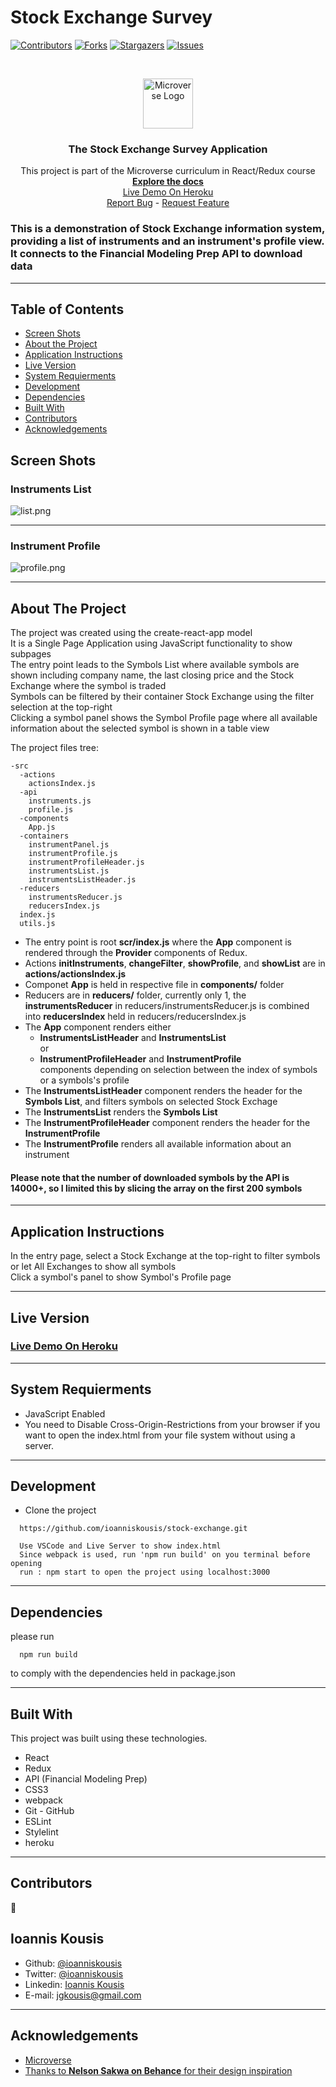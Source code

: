 # Stock Exchange Survey

<!--
*** Thanks for checking out this README Template. If you have a suggestion that would
*** make this better, please fork the repo and create a pull request or simply open
*** an issue with the tag "enhancement".
*** Thanks again! Now go create something AMAZING! :D
-->

<!-- PROJECT SHIELDS -->
<!--
*** I'm using markdown "reference style" links for readability.
*** Reference links are enclosed in brackets [ ] instead of parentheses ( ).
*** See the bottom of this document for the declaration of the reference variables
*** for contributors-url, forks-url, etc. This is an optional, concise syntax you may use.
*** https://www.markdownguide.org/basic-syntax/#reference-style-links
-->

[![Contributors][contributors-shield]][contributors-url]
[![Forks][forks-shield]][forks-url]
[![Stargazers][stars-shield]][stars-url]
[![Issues][issues-shield]][issues-url]

<!-- PROJECT LOGO -->
<br />
<p align="center">
  <a href="https://github.com/ioanniskousis/stock-exchange">
    <img src="src/microverse.png" alt="Microverse Logo" width="80" height="80">
  </a>
  
  <h3 align="center">The Stock Exchange Survey Application</h3>
  
  <p align="center">
    This project is part of the Microverse curriculum in React/Redux course
    <br />
    <a href="https://github.com/ioanniskousis/stock-exchange"><strong>Explore the docs</strong></a>
    <br />
    <a href="https://stock-exchange-jgk.herokuapp.com">Live Demo On Heroku</a>
    <br />
    <a href="https://github.com/ioanniskousis/stock-exchange/issues">Report Bug</a>
    <span> - </span>
    <a href="https://github.com/ioanniskousis/stock-exchange/issues">Request Feature</a>
  </p>
</p>

### This is a demonstration of Stock Exchange information system, providing a list of instruments and an instrument's profile view. It connects to the **Financial Modeling Prep API**  to download data

<hr />

<!-- TABLE OF CONTENTS -->

## Table of Contents

- [Screen Shots](#screen-shots)
- [About the Project](#about-the-project)
- [Application Instructions](#application-instructions)
- [Live Version](#live-version)
- [System Requierments](#system-requierments)
- [Development](#development)
- [Dependencies](#dependencies)
- [Built With](#built-with)
- [Contributors](#contributors)
- [Acknowledgements](#acknowledgements)

## Screen Shots

### Instruments List
<img src="./src/resources/list.png" alt="list.png">
<hr />

### Instrument Profile
<img src="./src/resources/profile.png" alt="profile.png">
<hr />

<!-- ABOUT THE PROJECT -->

## About The Project

The project was created using the create-react-app model  
It is a Single Page Application using JavaScript functionality to show subpages   
The entry point leads to the Symbols List where available symbols are shown including company name, the last closing price and the Stock Exchange where the symbol is traded  
Symbols can be filtered by their container Stock Exchange using the filter selection at the top-right  
Clicking a symbol panel shows the Symbol Profile page where all available information about the selected symbol is shown in a table view  

The project files tree:

```
-src  
  -actions  
    actionsIndex.js  
  -api
    instruments.js  
    profile.js  
  -components  
    App.js  
  -containers  
    instrumentPanel.js  
    instrumentProfile.js  
    instrumentProfileHeader.js  
    instrumentsList.js  
    instrumentsListHeader.js  
  -reducers  
    instrumentsReducer.js  
    reducersIndex.js  
  index.js  
  utils.js  
```
  - The entry point is root **scr/index.js** where the **App** component is rendered through the **Provider** components of Redux. 
  - Actions **initInstruments**, **changeFilter**, **showProfile**, and **showList** are in **actions/actionsIndex.js**  
  - Componet **App** is held in respective file in **components/** folder  
  - Reducers are in **reducers/** folder, currently only 1, the **instrumentsReducer** in reducers/instrumentsReducer.js is combined into **reducersIndex** held in reducers/reducersIndex.js  
  - The **App** component renders either 
    - **InstrumentsListHeader** and **InstrumentsList**  
    or  
    - **InstrumentProfileHeader** and **InstrumentProfile**  
    components depending on selection between the index of symbols or a symbols's profile
  - The **InstrumentsListHeader** component renders the header for the **Symbols List**, and filters symbols on selected Stock Exchage  
  - The **InstrumentsList** renders the **Symbols List**  
  - The **InstrumentProfileHeader** component renders the header for the **InstrumentProfile**  
  - The **InstrumentProfile** renders all available information about an instrument  

#### Please note that the number of downloaded symbols by the API is 14000+, so I limited this by slicing the array on the first 200 symbols
<hr/>

<!-- ABOUT THE PROJECT -->

## Application Instructions
  In the entry page, select a Stock Exchange at the top-right to filter symbols or let All Exchanges to show all symbols  
  Click a symbol's panel to show Symbol's Profile page  

<hr/>

## Live Version

### [Live Demo On Heroku](https://stock-exchange-jgk.herokuapp.com)

<hr/>

## System Requierments

- JavaScript Enabled
- You need to Disable Cross-Origin-Restrictions from your browser if you want to open the index.html from your file system without using a server.

<hr/>

## Development

- Clone the project

```
  https://github.com/ioanniskousis/stock-exchange.git

  Use VSCode and Live Server to show index.html
  Since webpack is used, run 'npm run build' on you terminal before opening  
  run : npm start to open the project using localhost:3000  
```

<hr/>

## Dependencies

please run

```
  npm run build
```

to comply with the dependencies held in package.json

<hr/>

## Built With

This project was built using these technologies.

- React
- Redux
- API (Financial Modeling Prep)
- CSS3
- webpack
- Git - GitHub
- ESLint
- Stylelint
- heroku

<hr/>

<!-- CONTACT -->

## Contributors

:bust_in_silhouette:
## Ioannis Kousis

- Github: [@ioanniskousis](https://github.com/ioanniskousis)
- Twitter: [@ioanniskousis](https://twitter.com/ioanniskousis)
- Linkedin: [Ioannis Kousis](https://www.linkedin.com/in/jgkousis)
- E-mail: jgkousis@gmail.com
​
<hr/>
<!-- ACKNOWLEDGEMENTS -->

## Acknowledgements

- [Microverse](https://www.microverse.org/)
- [Thanks to **Nelson Sakwa on Behance** for their design inspiration](https://www.behance.net/sakwadesignstudio)

<!-- MARKDOWN LINKS & IMAGES -->
<!-- https://www.markdownguide.org/basic-syntax/#reference-style-links -->

[contributors-shield]: https://img.shields.io/github/contributors/ioanniskousis/stock-exchange.svg?style=flat-square
[contributors-url]: https://github.com/ioanniskousis/stock-exchange/graphs/contributors
[forks-shield]: https://img.shields.io/github/forks/ioanniskousis/stock-exchange.svg?style=flat-square
[forks-url]: https://github.com/ioanniskousis/stock-exchange/network/members
[stars-shield]: https://img.shields.io/github/stars/ioanniskousis/stock-exchange.svg?style=flat-square
[stars-url]: https://github.com/ioanniskousis/stock-exchange/stargazers
[issues-shield]: https://img.shields.io/github/issues/ioanniskousis/stock-exchange.svg?style=flat-square
[issues-url]: https://github.com/ioanniskousis/stock-exchange/issues

